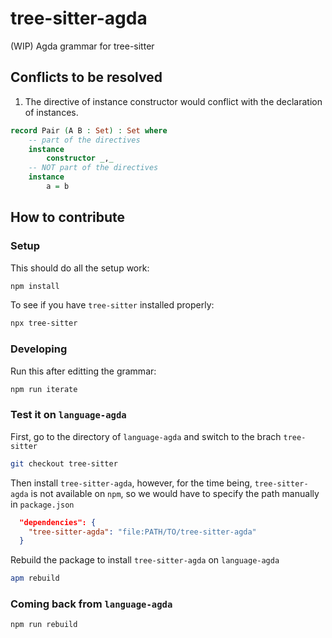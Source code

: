 # tree-sitter-agda
(WIP) Agda grammar for tree-sitter

## Conflicts to be resolved

1. The directive of instance constructor would conflict with the declaration of
instances.

```agda
record Pair (A B : Set) : Set where
    -- part of the directives
    instance
        constructor _,_
    -- NOT part of the directives
    instance
        a = b
```

## How to contribute

### Setup
This should do all the setup work:
```bash
npm install
```

To see if you have `tree-sitter` installed properly:
```bash
npx tree-sitter
```

### Developing

Run this after editting the grammar:
```bash
npm run iterate
```

### Test it on `language-agda`

First, go to the directory of `language-agda` and switch to the brach `tree-sitter`

```bash
git checkout tree-sitter
```

Then install `tree-sitter-agda`, however, for the time being,
`tree-sitter-agda` is not available on `npm`, so we would have
to specify the path manually in `package.json`

```json
  "dependencies": {
    "tree-sitter-agda": "file:PATH/TO/tree-sitter-agda"
  }
```

Rebuild the package to install `tree-sitter-agda` on `language-agda`
```bash
apm rebuild
```

### Coming back from `language-agda`

```bash
npm run rebuild
```

